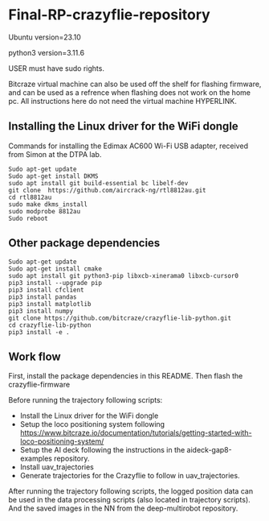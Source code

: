 # Final-RP-crazyflie-repository
Ubuntu version=23.10

python3 version=3.11.6

USER must have sudo rights.

Bitcraze virtual machine can also be used off the shelf for flashing firmware, and can be used as a refrence when flashing does not work on the home pc. All instructions here do not need the virtual machine HYPERLINK. 

## Installing the Linux driver for the WiFi dongle

Commands for installing the Edimax AC600 Wi-Fi USB adapter, received from Simon at the DTPA lab.
```
Sudo apt-get update
Sudo apt-get install DKMS
sudo apt install git build-essential bc libelf-dev 
git clone  https://github.com/aircrack-ng/rtl8812au.git
cd rtl8812au
sudo make dkms_install
sudo modprobe 8812au
Sudo reboot
```

## Other package dependencies

```
Sudo apt-get update
Sudo apt-get install cmake
sudo apt install git python3-pip libxcb-xinerama0 libxcb-cursor0
pip3 install --upgrade pip
pip3 install cfclient
pip3 install pandas
pip3 install matplotlib
pip3 install numpy
git clone https://github.com/bitcraze/crazyflie-lib-python.git
cd crazyflie-lib-python
pip3 install -e .
```

## Work flow
First, install the package dependencies in this README. Then flash the crazyflie-firmware  

Before running the trajectory following scripts:
- Install the Linux driver for the WiFi dongle
- Setup the loco positioning system following https://www.bitcraze.io/documentation/tutorials/getting-started-with-loco-positioning-system/
- Setup the AI deck following the instructions in the aideck-gap8-examples repository.
- Install uav_trajectories
- Generate trajectories for the Crazyflie to follow in uav_trajectories.

After running the trajectory following scripts, the logged position data can be used in the data processing scripts (also located in trajectory scripts). And the saved images in the NN from the deep-multirobot repository.





